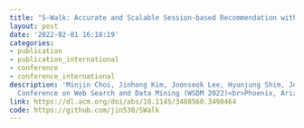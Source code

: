 ```yaml
---
title: "S-Walk: Accurate and Scalable Session-based Recommendation with Random Walks"
layout: post
date: '2022-02-01 16:18:19'
categories:
- publication
- publication_international
- conference
- conference_international
description: 'Minjin Choi, Jinhong Kim, Joonseok Lee, Hyunjung Shim, Jongwuk Lee<br>15th ACM International
  Conference on Web Search and Data Mining (WSDM 2022)<br>Phoenix, Arizona, February 21-25, 2022 (Acceptance Rate: 20.2%, 159/786)'
link: https://dl.acm.org/doi/abs/10.1145/3488560.3498464
code: https://github.com/jin530/SWalk
---
```

